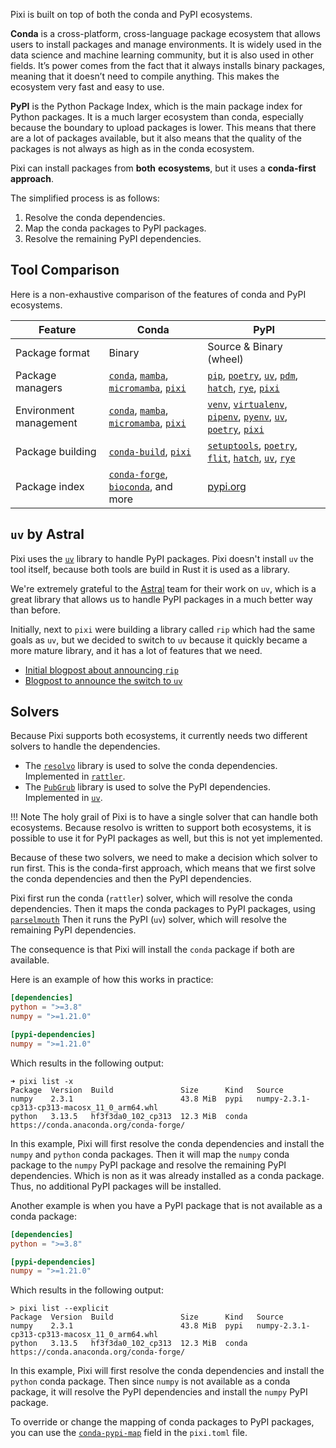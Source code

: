 Pixi is built on top of both the conda and PyPI ecosystems.

**Conda** is a cross-platform, cross-language package ecosystem that allows users to install packages and manage environments.
It is widely used in the data science and machine learning community, but it is also used in other fields.
It’s power comes from the fact that it always installs binary packages, meaning that it doesn’t need to compile anything.
This makes the ecosystem very fast and easy to use.

**PyPI** is the Python Package Index, which is the main package index for Python packages.
It is a much larger ecosystem than conda, especially because the boundary to upload packages is lower.
This means that there are a lot of packages available, but it also means that the quality of the packages is not always as high as in the conda ecosystem.

Pixi can install packages from **both** **ecosystems**, but it uses a **conda-first approach**.

The simplified process is as follows:

1. Resolve the conda dependencies.
2. Map the conda packages to PyPI packages.
3. Resolve the remaining PyPI dependencies.


## Tool Comparison
Here is a non-exhaustive comparison of the features of conda and PyPI ecosystems.

| Feature | Conda | PyPI |
| ------- | ----- | ---- |
| Package format | Binary | Source & Binary (wheel) |
| Package managers | [`conda`](https://github.com/conda/conda), [`mamba`](https://github.com/mamba-org/mamba), [`micromamba`](https://github.com/mamba-org/mamba), [`pixi`](https://github.com/prefix-dev/pixi)  | [`pip`](https://github.com/pypa/pip), [`poetry`](https://github.com/python-poetry/poetry), [`uv`](https://github.com/astral-sh/uv), [`pdm`](https://github.com/pdm-project/pdm), [`hatch`](https://github.com/pypa/hatch), [`rye`](https://github.com/astral-sh/rye), [`pixi`](https://github.com/prefix-dev/pixi) |
| Environment management | [`conda`](https://github.com/conda/conda), [`mamba`](https://github.com/mamba-org/mamba), [`micromamba`](https://github.com/mamba-org/mamba), [`pixi`](https://github.com/prefix-dev/pixi) | [`venv`](https://docs.python.org/3/library/venv.html), [`virtualenv`](https://virtualenv.pypa.io/en/latest/), [`pipenv`](https://pipenv.pypa.io/en/latest/), [`pyenv`](https://github.com/pyenv/pyenv), [`uv`](https://github.com/astral-sh/uv), [`poetry`](https://github.com/python-poetry/poetry), [`pixi`](https://github.com/prefix-dev/pixi) |
| Package building | [`conda-build`](https://github.com/conda/conda-build), [`pixi`](https://github.com/prefix-dev/pixi) | [`setuptools`](https://github.com/pypa/setuptools), [`poetry`](https://github.com/python-poetry/poetry), [`flit`](https://github.com/pypa/flit), [`hatch`](https://github.com/pypa/hatch), [`uv`](https://github.com/astral-sh/uv), [`rye`](https://github.com/astral-sh/rye) |
| Package index | [`conda-forge`](https://prefix.dev/channels/conda-forge), [`bioconda`](https://prefix.dev/channels/bioconda), and more | [pypi.org](https://pypi.org) |

## `uv` by Astral
Pixi uses the [`uv`](https:://github.com/astral-sh/uv) library to handle PyPI packages.
Pixi doesn't install `uv` the tool itself, because both tools are build in Rust it is used as a library.

We're extremely grateful to the [Astral](https://astral.sh) team for their work on `uv`, which is a great library that allows us to handle PyPI packages in a much better way than before.

Initially, next to `pixi` were building a library called `rip` which had the same goals as `uv`, but we decided to switch to `uv` because it quickly became a more mature library, and it has a lot of features that we need.

- [Initial blogpost about announcing `rip`](https://prefix.dev/blog/pypi_support_in_pixi)
- [Blogpost to announce the switch to `uv`](https://prefix.dev/blog/uv_in_pixi)

## Solvers
Because Pixi supports both ecosystems, it currently needs two different solvers to handle the dependencies.

- The [`resolvo`](https://github.com/prefix-dev/resolvo) library is used to solve the conda dependencies. Implemented in [`rattler`](https://github.com/conda/rattler).
- The [`PubGrub`](https://github.com/pubgrub-rs/pubgrub) library is used to solve the PyPI dependencies. Implemented in [`uv`](https:://github.com/astral-sh/uv).

!!! Note
    The holy grail of Pixi is to have a single solver that can handle both ecosystems.
    Because resolvo is written to support both ecosystems, it is possible to use it for PyPI packages as well, but this is not yet implemented.

Because of these two solvers, we need to make a decision which solver to run first.
This is the conda-first approach, which means that we first solve the conda dependencies and then the PyPI dependencies.

Pixi first run the conda (`rattler`) solver, which will resolve the conda dependencies.
Then it maps the conda packages to PyPI packages, using [`parselmouth`](https://github.com/prefix-dev/parselmouth)
Then it runs the PyPI (`uv`) solver, which will resolve the remaining PyPI dependencies.

The consequence is that Pixi will install the `conda` package if both are available.

Here is an example of how this works in practice:
```toml title="pixi.toml"
[dependencies]
python = ">=3.8"
numpy = ">=1.21.0"

[pypi-dependencies]
numpy = ">=1.21.0"
```

Which results in the following output:
```output
➜ pixi list -x
Package  Version  Build               Size      Kind   Source
numpy    2.3.1                        43.8 MiB  pypi   numpy-2.3.1-cp313-cp313-macosx_11_0_arm64.whl
python   3.13.5   hf3f3da0_102_cp313  12.3 MiB  conda  https://conda.anaconda.org/conda-forge/
```

In this example, Pixi will first resolve the conda dependencies and install the `numpy` and `python` conda packages.
Then it will map the `numpy` conda package to the `numpy` PyPI package and resolve the remaining PyPI dependencies.
Which is non as it was already installed as a conda package. Thus, no additional PyPI packages will be installed.

Another example is when you have a PyPI package that is not available as a conda package:
```toml title="pixi.toml"
[dependencies]
python = ">=3.8"

[pypi-dependencies]
numpy = ">=1.21.0"
```
Which results in the following output:
```output
> pixi list --explicit
Package  Version  Build               Size      Kind   Source
numpy    2.3.1                        43.8 MiB  pypi   numpy-2.3.1-cp313-cp313-macosx_11_0_arm64.whl
python   3.13.5   hf3f3da0_102_cp313  12.3 MiB  conda  https://conda.anaconda.org/conda-forge/
```
In this example, Pixi will first resolve the conda dependencies and install the `python` conda package.
Then since `numpy` is not available as a conda package, it will resolve the PyPI dependencies and install the `numpy` PyPI package.

To override or change the mapping of conda packages to PyPI packages, you can use the [`conda-pypi-map`](../reference/pixi_manifest.md#conda-pypi-map-optional) field in the `pixi.toml` file.
